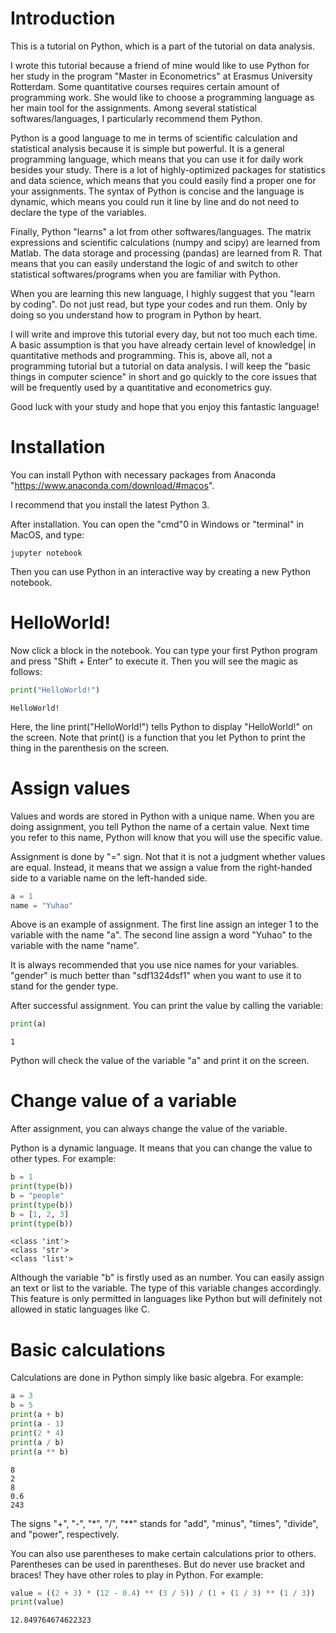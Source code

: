
# Introduction

This is a tutorial on Python, which is a part of the tutorial on data analysis.

I wrote this tutorial because a friend of mine would like to use Python for her study in the program "Master in Econometrics" at Erasmus University Rotterdam. Some quantitative courses requires certain amount of programming work. She would like to choose a programming language as her main tool for the assignments. Among several statistical softwares/languages, I particularly recommend them Python.

Python is a good language to me in terms of scientific calculation and statistical analysis because it is simple but powerful. It is a general programming language, which means that you can use it for daily work besides your study. There is a lot of highly-optimized packages for statistics and data science, which means that you could easily find a proper one for your assignments. The syntax of Python is concise and the language is dynamic, which means you could run it line by line and do not need to declare the type of the variables.

Finally, Python "learns" a lot from other softwares/languages. The matrix expressions and scientific calculations (numpy and scipy) are learned from Matlab. The data storage and processing (pandas) are learned from R. That means that you can easily understand the logic of and switch to other statistical softwares/programs when you are familiar with Python.

When you are learning this new language, I highly suggest that you "learn by coding". Do not just read, but type your codes and run them. Only by doing so you understand how to program in Python by heart.

I will write and improve this tutorial every day, but not too much each time. A basic assumption is that you have already certain level of knowledge| in quantitative methods and programming. This is, above all, not a programming tutorial but a tutorial on data analysis. I will keep the "basic things in computer science" in short and go quickly to the core issues that will be frequently used by a quantitative and econometrics guy.

Good luck with your study and hope that you enjoy this fantastic language!

# Installation

You can install Python with necessary packages from Anaconda "https://www.anaconda.com/download/#macos".

I recommend that you install the latest Python 3.

After installation. You can open the "cmd"0 in Windows or "terminal" in MacOS, and type:

```
jupyter notebook
```
Then you can use Python in an interactive way by creating a new Python notebook.

# HelloWorld!

Now click a block in the notebook. You can type your first Python program and press "Shift + Enter" to execute it. Then you will see the magic as follows:


```python
print("HelloWorld!")
```

    HelloWorld!


Here, the line print("HelloWorld!") tells Python to display "HelloWorld!" on the screen. Note that print() is a function that you let Python to print the thing in the parenthesis on the screen.

# Assign values

Values and words are stored in Python with a unique name. When you are doing assignment, you tell Python the name of a certain value. Next time you refer to this name, Python will know that you will use the specific value.

Assignment is done by "=" sign. Not that it is not a judgment whether values are equal. Instead, it means that we assign a value from the right-handed side to a variable name on the left-handed side.


```python
a = 1
name = "Yuhao"
```

Above is an example of assignment. The first line assign an integer 1 to the variable with the name "a". The second line assign a word "Yuhao" to the variable with the name "name".

It is always recommended that you use nice names for your variables. "gender" is much better than "sdf1324dsf1" when you want to use it to stand for the gender type.

After successful assignment. You can print the value by calling the variable:


```python
print(a)
```

    1


Python will check the value of the variable "a" and print it on the screen.

# Change value of a variable

After assignment, you can always change the value of the variable.

Python is a dynamic language. It means that you can change the value to other types. For example:


```python
b = 1
print(type(b))
b = "people"
print(type(b))
b = [1, 2, 3]
print(type(b))
```

    <class 'int'>
    <class 'str'>
    <class 'list'>


Although the variable "b" is firstly used as an number. You can easily assign an text or list to the variable. The type of this variable changes accordingly. This feature is only permitted in languages like Python but will definitely not allowed in static languages like C.

# Basic calculations

Calculations are done in Python simply like basic algebra. For example:


```python
a = 3
b = 5
print(a + b)
print(a - 1)
print(2 * 4)
print(a / b)
print(a ** b)
```

    8
    2
    8
    0.6
    243


The signs "+", "-", "*", "/", "**" stands for "add", "minus", "times", "divide", and "power", respectively.

You can also use parentheses to make certain calculations prior to others. Parentheses can be used in parentheses. But do never use bracket and braces! They have other roles to play in Python. For example:


```python
value = ((2 + 3) * (12 - 0.4) ** (3 / 5)) / (1 + (1 / 3) ** (1 / 3))
print(value)
```

    12.849764674622323

